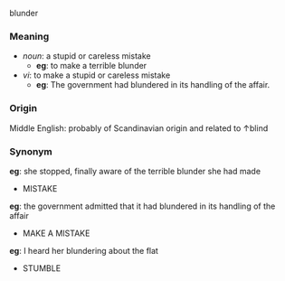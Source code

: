 blunder
### Meaning
+ _noun_: a stupid or careless mistake
	+ __eg__: to make a terrible blunder
+ _vi_: to make a stupid or careless mistake
	+ __eg__: The government had blundered in its handling of the affair.

### Origin

Middle English: probably of Scandinavian origin and related to ↑blind

### Synonym

__eg__: she stopped, finally aware of the terrible blunder she had made

+ MISTAKE

__eg__: the government admitted that it had blundered in its handling of the affair

+ MAKE A MISTAKE

__eg__: I heard her blundering about the flat

+ STUMBLE


